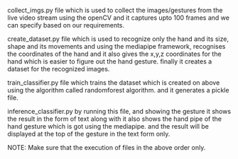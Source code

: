 collect_imgs.py file which is used to collect the images/gestures from the live video stream using the openCV and it captures upto 100 frames and we can specify based on our requirements.

create_dataset.py file which is used to recognize only the hand and its size, shape and its movements and using the mediapipe framework, recognises the coordinates of the hand and it also gives the x,y,z coordinates for the hand which is easier to figure out the hand gesture. finally it creates a dataset for the recognized images.

train_classifier.py file which trains the dataset which is created on above using the algorithm called randomforest algorithm. and it generates a pickle file.

inference_classifier.py by running this file, and showing the gesture it shows the result in the form of text along with it also shows the hand pipe of the hand gesture which is got using the mediapipe. and the result will be displayed at the top of the gesture in the text form only.

NOTE: Make sure that the execution of files in the above order only. 
